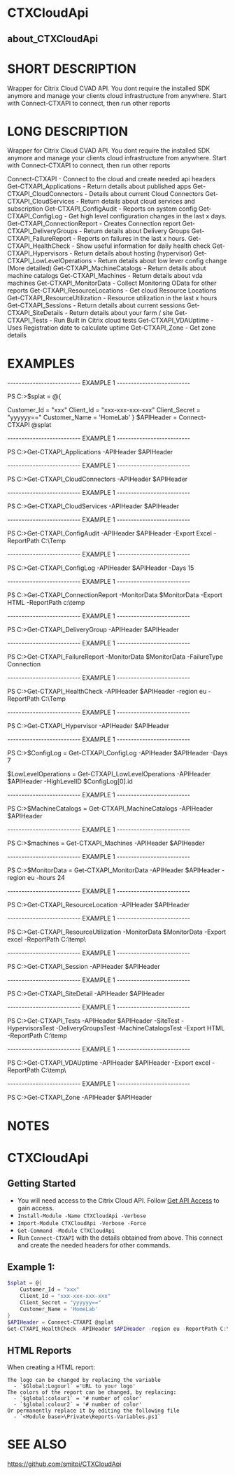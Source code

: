 # CTXCloudApi
## about_CTXCloudApi

# SHORT DESCRIPTION
Wrapper for Citrix Cloud CVAD API. You dont require the installed SDK anymore and manage your clients cloud infrastructure from anywhere. Start with Connect-CTXAPI to connect, then run other reports

# LONG DESCRIPTION
Wrapper for Citrix Cloud CVAD API. You dont require the installed SDK anymore and manage your clients cloud infrastructure from anywhere. Start with Connect-CTXAPI to connect, then run other reports
 
Connect-CTXAPI - Connect to the cloud and create needed api headers
Get-CTXAPI_Applications - Return details about published apps
Get-CTXAPI_CloudConnectors - Details about current Cloud Connectors
Get-CTXAPI_CloudServices - Return details about cloud services and subscription
Get-CTXAPI_ConfigAudit - Reports on system config
Get-CTXAPI_ConfigLog - Get high level configuration changes in the last x days.
Get-CTXAPI_ConnectionReport - Creates Connection report
Get-CTXAPI_DeliveryGroups - Return details about Delivery Groups
Get-CTXAPI_FailureReport - Reports on failures in the last x hours.
Get-CTXAPI_HealthCheck - Show useful information for daily health check
Get-CTXAPI_Hypervisors - Return details about hosting (hypervisor)
Get-CTXAPI_LowLevelOperations - Return details about low lever config change (More detailed)
Get-CTXAPI_MachineCatalogs - Return details about machine catalogs
Get-CTXAPI_Machines - Return details about vda machines
Get-CTXAPI_MonitorData - Collect Monitoring OData for other reports
Get-CTXAPI_ResourceLocations - Get cloud Resource Locations
Get-CTXAPI_ResourceUtilization - Resource utilization in the last x hours
Get-CTXAPI_Sessions - Return details about current sessions
Get-CTXAPI_SiteDetails - Return details about your farm / site
Get-CTXAPI_Tests - Run Built in Citrix cloud tests
Get-CTXAPI_VDAUptime - Uses Registration date to calculate uptime
Get-CTXAPI_Zone - Get zone details


# EXAMPLES

-------------------------- EXAMPLE 1 --------------------------

PS C:\>$splat = @{

Customer_Id = "xxx"
	Client_Id = "xxx-xxx-xxx-xxx"
	Client_Secret = "yyyyyy=="
	Customer_Name = 'HomeLab'
}
$APIHeader = Connect-CTXAPI @splat





-------------------------- EXAMPLE 1 --------------------------

PS C:\>Get-CTXAPI_Applications -APIHeader $APIHeader







-------------------------- EXAMPLE 1 --------------------------

PS C:\>Get-CTXAPI_CloudConnectors -APIHeader $APIHeader







-------------------------- EXAMPLE 1 --------------------------

PS C:\>Get-CTXAPI_CloudServices -APIHeader $APIHeader







-------------------------- EXAMPLE 1 --------------------------

PS C:\>Get-CTXAPI_ConfigAudit -APIHeader $APIHeader -Export Excel -ReportPath C:\Temp







-------------------------- EXAMPLE 1 --------------------------

PS C:\>Get-CTXAPI_ConfigLog -APIHeader $APIHeader -Days 15







-------------------------- EXAMPLE 1 --------------------------

PS C:\>Get-CTXAPI_ConnectionReport -MonitorData $MonitorData -Export HTML -ReportPath c:\temp







-------------------------- EXAMPLE 1 --------------------------

PS C:\>Get-CTXAPI_DeliveryGroup -APIHeader $APIHeader







-------------------------- EXAMPLE 1 --------------------------

PS C:\>Get-CTXAPI_FailureReport -MonitorData $MonitorData -FailureType Connection







-------------------------- EXAMPLE 1 --------------------------

PS C:\>Get-CTXAPI_HealthCheck -APIHeader $APIHeader -region eu -ReportPath C:\Temp







-------------------------- EXAMPLE 1 --------------------------

PS C:\>Get-CTXAPI_Hypervisor -APIHeader $APIHeader







-------------------------- EXAMPLE 1 --------------------------

PS C:\>$ConfigLog = Get-CTXAPI_ConfigLog -APIHeader $APIHeader -Days 7

$LowLevelOperations = Get-CTXAPI_LowLevelOperations -APIHeader $APIHeader -HighLevelID $ConfigLog[0].id





-------------------------- EXAMPLE 1 --------------------------

PS C:\>$MachineCatalogs = Get-CTXAPI_MachineCatalogs -APIHeader $APIHeader







-------------------------- EXAMPLE 1 --------------------------

PS C:\>$machines = Get-CTXAPI_Machines -APIHeader $APIHeader







-------------------------- EXAMPLE 1 --------------------------

PS C:\>$MonitorData = Get-CTXAPI_MonitorData -APIHeader $APIHeader -region eu -hours 24







-------------------------- EXAMPLE 1 --------------------------

PS C:\>Get-CTXAPI_ResourceLocation -APIHeader $APIHeader







-------------------------- EXAMPLE 1 --------------------------

PS C:\>Get-CTXAPI_ResourceUtilization -MonitorData $MonitorData -Export excel -ReportPath C:\temp\







-------------------------- EXAMPLE 1 --------------------------

PS C:\>Get-CTXAPI_Session -APIHeader $APIHeader







-------------------------- EXAMPLE 1 --------------------------

PS C:\>Get-CTXAPI_SiteDetail -APIHeader $APIHeader







-------------------------- EXAMPLE 1 --------------------------

PS C:\>Get-CTXAPI_Tests -APIHeader $APIHeader -SiteTest -HypervisorsTest -DeliveryGroupsTest -MachineCatalogsTest -Export HTML -ReportPath C:\temp







-------------------------- EXAMPLE 1 --------------------------

PS C:\>Get-CTXAPI_VDAUptime -APIHeader $APIHeader -Export excel -ReportPath C:\temp\







-------------------------- EXAMPLE 1 --------------------------

PS C:\>Get-CTXAPI_Zone -APIHeader $APIHeader











# NOTES
# CTXCloudApi
## Getting Started
- You will need access to the Citrix Cloud API. Follow [Get API Access](https://developer.cloud.com/getting-started/docs/overview) to gain access.
- `Install-Module -Name CTXCloudApi -Verbose`
- `Import-Module CTXCloudApi -Verbose -Force`
- `Get-Command -Module CTXCloudApi`
- Run `Connect-CTXAPI` with the details obtained from above. This connect and create the needed headers for other commands.

## Example 1:
```powershell
$splat = @{
	Customer_Id = "xxx"
	Client_Id = "xxx-xxx-xxx-xxx"
	Client_Secret = "yyyyyy=="
	Customer_Name = 'HomeLab'
}
$APIHeader = Connect-CTXAPI @splat
Get-CTXAPI_HealthCheck -APIHeader $APIHeader -region eu -ReportPath C:\Temp\
```
## HTML Reports
When creating a HTML report:
```
The logo can be changed by replacing the variable 
  - `$Global:Logourl` ='URL to your logo'
The colors of the report can be changed, by replacing:
  - `$global:colour1` = '# number of color'
  - `$global:colour2` = '# number of color'
Or permanently replace it by editing the following file
  - `<Module base>\Private\Reports-Variables.ps1`
```


# SEE ALSO
https://github.com/smitpi/CTXCloudApi

